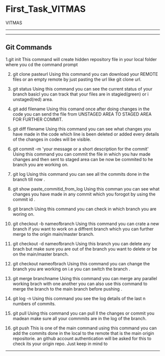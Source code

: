 # First_Task_VITMAS
VITMAS

-----------------------------------------------------------------------------------------------------------------------------------------------------------------------

------------
Git Commands
------------

1.git init
This command will create hidden repository file in your local folder where you cd the command prompt

2. git clone pasteurl
Using this command you can download your REMOTE files or an empty remote by just pasting the url like git clone url.

3. git status
Using this command you can see the current status of your branch basicl you can track that your files are in stagied(green) or i unstaged(red) area.

4. git add filename
Using this comand once after doing changes in the code you can send the file from UNSTAGED AREA TO STAGED AREA FOR FURTHER COMMIT.

5. git diff filename
Using this command you can see what changes you have made in the code which line is been deleted or added every details of the changes in codes will be visible.

6. git commit -m 'your message or a short description for the commit'
Using this command you can commit the file in which you hav made changes and then sent to staged area can be now be commited to he branch you are working on.

7. git log
Using this command you can see all the commits done in the branch till now .

8. git show paste_commitid_from_log
Using this comman you can see what changes you have made in any commit which you forogot by using the commit id .

9. git branch
Using this command you can check in which branch you are woring on.

10. git checkout -b nameofbranch
Using this command you can crate a new branch if you want to work on a diffrent branch which you can further merge to the origin main/master branch.

11. git checkout -d nameofbranch
Using this branch you can delete any brach but make sure you are out of the branch you want to delete or be on the main/master branch.

12. git checkout nameofbrach
Using this command you can change the branch you are working on i.e you can switch the branch .

13. git merge branchname
Using this command you can merge any parallel working brach with one another you can also use this command to merge the branch to the main branch before pushing .

14. git log -n
Using this command you see the log details of the last n numbers of commits.

15. git pull
Using this command you can pull ll the changes or commit you madean make sure all your commmits are in the log of the branch.

16. git push
This is one of the main command using this command you can add the commits done in the local to the remote that is the main origin repositorie. an github account authentication will be asked for this to check its your origin repo. Just keep in mind to

-----------------------------------------------------------------------------------------------------------------------------------------------------------------------
